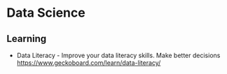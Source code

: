 # Data Science

## Learning

* Data Literacy - Improve your data literacy skills. Make better decisions
  https://www.geckoboard.com/learn/data-literacy/
